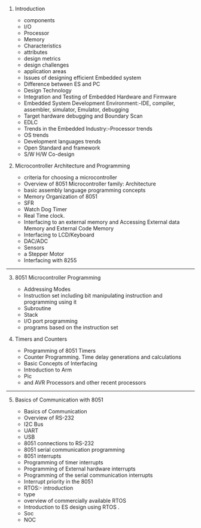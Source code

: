 1. Introduction

   - components
   - I/O
   - Processor
   - Memory
   - Characteristics
   - attributes
   - design metrics
   - design challenges
   - application areas
   - Issues of designing efficient Embedded system
   - Difference between ES and PC
   - Design Technology
   - Integration and Testing of Embedded Hardware and Firmware
   - Embedded System Development Environment:-IDE, compiler, assembler, simulator, Emulator, debugging
   - Target hardware debugging and Boundary Scan
   - EDLC
   - Trends in the Embedded Industry:-Processor trends
   - OS trends
   - Development languages trends
   - Open Standard and framework
   - S/W H/W Co-design

2. Microcontroller Architecture and Programming

   - criteria for choosing a microcontroller
   - Overview of 8051 Microcontroller family: Architecture
   - basic assembly language programming concepts
   - Memory Organization of 8051
   - SFR
   - Watch Dog Timer
   - Real Time clock.
   - Interfacing to an external memory and Accessing External data Memory and External Code Memory
   - Interfacing to LCD/Keyboard
   - DAC/ADC
   - Sensors
   - a Stepper Motor
   - Interfacing with 8255

---

3. 8051 Microcontroller Programming

   - Addressing Modes
   - Instruction set including bit manipulating instruction and programming using it
   - Subroutine
   - Stack
   - I/O port programming
   - programs based on the instruction set

4. Timers and Counters

   - Programming of 8051 Timers
   - Counter Programming. Time delay generations and calculations
   - Basic Concepts of Interfacing
   - Introduction to Arm
   - Pic
   - and AVR Processors and other recent processors

---

5. Basics of Communication with 8051

   - Basics of Communication
   - Overview of RS-232
   - I2C Bus
   - UART
   - USB
   - 8051 connections to RS-232
   - 8051 serial communication programming
   - 8051 interrupts
   - Programming of timer interrupts
   - Programming of External hardware interrupts
   - Programming of the serial communication interrupts
   - Interrupt priority in the 8051
   - RTOS:- introduction
   - type
   - overview of commercially available RTOS
   - Introduction to ES design using RTOS .
   - Soc
   - NOC
